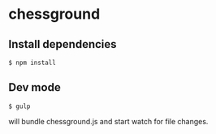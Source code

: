 chessground
===========

## Install dependencies

    $ npm install

## Dev mode

    $ gulp

will bundle chessground.js and start watch for file changes.
